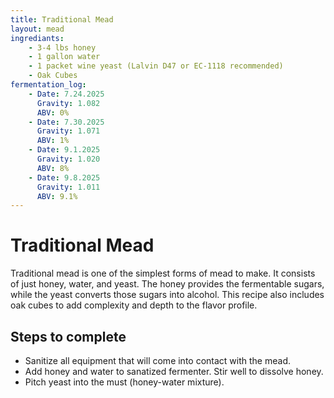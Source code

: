 ```yaml
---
title: Traditional Mead
layout: mead
ingrediants:
    - 3-4 lbs honey
    - 1 gallon water
    - 1 packet wine yeast (Lalvin D47 or EC-1118 recommended)
    - Oak Cubes
fermentation_log:
    - Date: 7.24.2025
      Gravity: 1.082
      ABV: 0%
    - Date: 7.30.2025
      Gravity: 1.071
      ABV: 1%
    - Date: 9.1.2025
      Gravity: 1.020
      ABV: 8%
    - Date: 9.8.2025
      Gravity: 1.011
      ABV: 9.1%
---
```


# Traditional Mead
Traditional mead is one of the simplest forms of mead to make. It consists of just honey, water, and yeast. The honey provides the fermentable sugars, while the yeast converts those sugars into alcohol. This recipe also includes oak cubes to add complexity and depth to the flavor profile.

## Steps to complete
- Sanitize all equipment that will come into contact with the mead.
- Add honey and water to sanatized fermenter. Stir well to dissolve honey.
- Pitch yeast into the must (honey-water mixture).


